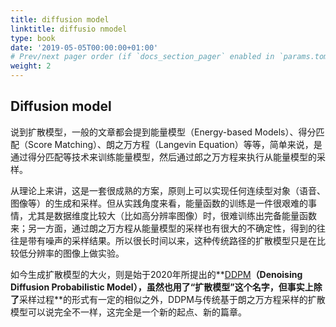 ```yaml
---
title: diffusion model
linktitle: diffusio nmodel
type: book
date: '2019-05-05T00:00:00+01:00'
# Prev/next pager order (if `docs_section_pager` enabled in `params.toml`)
weight: 2
---
```


## Diffusion model

说到扩散模型，一般的文章都会提到能量模型（Energy-based Models）、得分匹配（Score Matching）、朗之万方程（Langevin Equation）等等，简单来说，是通过得分匹配等技术来训练能量模型，然后通过郎之万方程来执行从能量模型的采样。

从理论上来讲，这是一套很成熟的方案，原则上可以实现任何连续型对象（语音、图像等）的生成和采样。但从实践角度来看，能量函数的训练是一件很艰难的事情，尤其是数据维度比较大（比如高分辨率图像）时，很难训练出完备能量函数来；另一方面，通过朗之万方程从能量模型的采样也有很大的不确定性，得到的往往是带有噪声的采样结果。所以很长时间以来，这种传统路径的扩散模型只是在比较低分辨率的图像上做实验。

如今生成扩散模型的大火，则是始于2020年所提出的**[DDPM](https://link.zhihu.com/?target=https%3A//arxiv.org/abs/2006.11239)**（Denoising Diffusion Probabilistic Model），虽然也用了“扩散模型”这个名字，但事实上除了**采样过程**的形式有一定的相似之外，DDPM与传统基于朗之万方程采样的扩散模型可以说完全不一样，这完全是一个新的起点、新的篇章。

